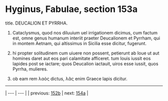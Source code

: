 # Hyginus, Fabulae, section 153a

title. DEUCALION ET PYRRHA.



1. Cataclysmus, quod nos diluuium uel irrigationem dicimus, cum factum est, omne genus humanum interiit praeter Deucalionem et Pyrrham, qui in montem Aetnam, qui altissimus in Sicilia esse dicitur, fugerunt.



2. hi propter solitudinem cum uiuere non possent, petierunt ab Ioue ut aut homines daret aut eos pari calamitate afficeret. tum Iouis iussit eos lapides post se iactare; quos Deucalion iactauit, uiros esse iussit, quos Pyrrha, mulieres.



3. ob eam rem λαὸς dictus, λᾶς enim Graece lapis dicitur.



---

| --- | --- |
| previous: [152b](../152b/) | next: [154a](../154a/) |